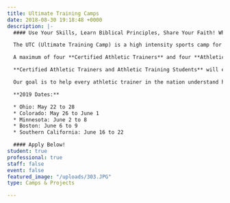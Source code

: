 ```yaml
---
title: Ultimate Training Camps
date: 2018-08-30 19:18:48 +0000
description: |-
  #### Use Your Skills, Learn Biblical Principles, Share Your Faith! Why not join AIA Sports Performance on an adventure in your field of expertise. Let us encourage you in your faith journey at The Ultimate Training Camp!

  The UTC (Ultimate Training Camp) is a high intensity sports camp for athletes. We tackle the issue of how to blend faith and sport together on the field of competition. We teach five Biblical Principles to athletes and then allow them to test those truths in a 20-hour sports marathon known as The S.P.E.C.I.A.L. As a result there is a need for athletic trainers and students to cover this camp.

  A maximum of four **Certified Athletic Trainers** and four **Athletic Training Students** are needed to assist with each week’s experience.

  **Certified Athletic Trainers and Athletic Training Students** will enjoy small group discussions as a sports medicine team as we explore how these Principles impact our lives, careers and service to athletes.

  Our goal is to help every athletic trainer in the nation understand how the gospel impacts their sport and life.

  **2019 Dates:**

  * Ohio: May 22 to 28
  * Colorado: May 26 to June 1
  * Minnesota: June 2 to 8
  * Boston: June 6 to 9
  * Southern California: June 16 to 22

  #### Apply Below!
student: true
professional: true
staff: false
event: false
featured_image: "/uploads/303.JPG"
type: Camps & Projects

---
```

